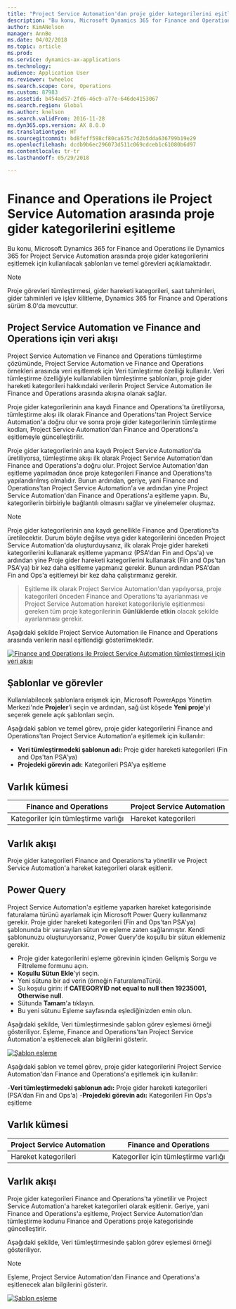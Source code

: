 ```yaml
---
title: "Project Service Automation'dan proje gider kategorilerini eşitleme"
description: "Bu konu, Microsoft Dynamics 365 for Finance and Operations ile Dynamics 365 for Project Service Automation arasında proje gider kategorilerini eşitlemek için kullanılacak şablonları ve temel görevleri açıklamaktadır."
author: KimANelson
manager: AnnBe
ms.date: 04/02/2018
ms.topic: article
ms.prod: 
ms.service: dynamics-ax-applications
ms.technology: 
audience: Application User
ms.reviewer: twheeloc
ms.search.scope: Core, Operations
ms.custom: 87983
ms.assetid: b454ad57-2fd6-46c9-a77e-646de4153067
ms.search.region: Global
ms.author: knelson
ms.search.validFrom: 2016-11-28
ms.dyn365.ops.version: AX 8.0.0
ms.translationtype: HT
ms.sourcegitcommit: bd8feff598cf80ca675c7d2b5dda636799b19e29
ms.openlocfilehash: dcdb9b6ec296073d511c069cdceb1c61080b6d97
ms.contentlocale: tr-tr
ms.lasthandoff: 05/29/2018

---
```


# <a name="synchronize-project-expense-categories-between-finance-and-operations-and-project-service-automation"></a>Finance and Operations ile Project Service Automation arasında proje gider kategorilerini eşitleme

Bu konu, Microsoft Dynamics 365 for Finance and Operations ile Dynamics 365 for Project Service Automation arasında proje gider kategorilerini eşitlemek için kullanılacak şablonları ve temel görevleri açıklamaktadır.

> [!NOTE]
> Proje görevleri tümleştirmesi, gider hareketi kategorileri, saat tahminleri, gider tahminleri ve işlev kilitleme, Dynamics 365 for Finance and Operations sürüm 8.0'da mevcuttur.

## <a name="data-flow-for-project-service-automation-and-finance-and-operations"></a>Project Service Automation ve Finance and Operations için veri akışı

Project Service Automation ve Finance and Operations tümleştirme çözümünde, Project Service Automation ve Finance and Operations örnekleri arasında veri eşitlemek için Veri tümleştirme özelliği kullanılır. Veri tümleştirme özelliğiyle kullanılabilen tümleştirme şablonları, proje gider hareketi kategorileri hakkındaki verilerin Project Service Automation ile Finance and Operations arasında akışına olanak sağlar.

Proje gider kategorilerinin ana kaydı Finance and Operations'ta üretiliyorsa, tümleştirme akışı ilk olarak Finance and Operations'tan Project Service Automation'a doğru olur ve sonra proje gider kategorilerinin tümleştirme kodları, Project Service Automation'dan Finance and Operations'a eşitlemeyle güncelleştirilir.

Proje gider kategorilerinin ana kaydı Project Service Automation'da üretiliyorsa, tümleştirme akışı ilk olarak Project Service Automation'dan Finance and Operations'a doğru olur. Project Service Automation'dan eşitleme yapılmadan önce proje kategorileri Finance and Operations'ta yapılandırılmış olmalıdır. Bunun ardından, geriye, yani Finance and Operations'tan Project Service Automation'a ve ardından yine Project Service Automation'dan Finance and Operations'a eşitleme yapın. Bu, kategorilerin birbiriyle bağlantılı olmasını sağlar ve yinelemeler oluşmaz.

> [!NOTE]
> Proje gider kategorilerinin ana kaydı genellikle Finance and Operations'ta üretilecektir. Durum böyle değilse veya gider kategorilerini önceden Project Service Automation'da oluşturduysanız, ilk olarak Proje gider hareketi kategorilerini kullanarak eşitleme yapmanız (PSA'dan Fin and Ops'a) ve ardından yine Proje gider hareketi kategorilerini kullanarak (Fin and Ops'tan PSA'ya) bir kez daha eşitleme yapmanız gerekir. Bunun ardından PSA'dan Fin and Ops'a eşitlemeyi bir kez daha çalıştırmanız gerekir.

> Eşitleme ilk olarak Project Service Automation'dan yapılıyorsa, proje kategorileri önceden Finance and Operations'ta ayarlanması ve Project Service Automation hareket kategorileriyle eşitlenmesi gereken tüm proje kategorilerinin **Günlüklerde etkin** olacak şekilde ayarlanması gerekir.

Aşağıdaki şekilde Project Service Automation ile Finance and Operations arasında verilerin nasıl eşitlendiği gösterilmektedir.

[![Finance and Operations ile Project Service Automation tümleştirmesi için veri akışı](./media/ProjectExpenseCategoriesFlow.png)](./media/ProjectExpenseCategoriesFlow.png)


## <a name="templates-and-tasks"></a>Şablonlar ve görevler

Kullanılabilecek şablonlara erişmek için, Microsoft PowerApps Yönetim Merkezi'nde **Projeler**'i seçin ve ardından, sağ üst köşede **Yeni proje**'yi seçerek genele açık şablonları seçin.

Aşağıdaki şablon ve temel görev, proje gider kategorilerini Finance and Operations'tan Project Service Automation'a eşitlemek için kullanılır:

-  **Veri tümleştirmedeki şablonun adı:** Proje gider hareketi kategorileri (Fin and Ops'tan PSA'ya)
-  **Projedeki görevin adı:** Kategorileri PSA'ya eşitleme

## <a name="entity-set"></a>Varlık kümesi

| Finance and Operations               | Project Service Automation    |
|--------------------------------------|-------------------------------|
| Kategoriler için tümleştirme varlığı    | Hareket kategorileri        |

## <a name="entity-flow"></a>Varlık akışı

Proje gider kategorileri Finance and Operations'ta yönetilir ve Project Service Automation'a hareket kategorileri olarak eşitlenir.

## <a name="power-query"></a>Power Query

Project Service Automation'a eşitleme yaparken hareket kategorisinde faturalama türünü ayarlamak için Microsoft Power Query kullanmanız gerekir. Proje gider hareketi kategorileri (Fin and Ops'tan PSA'ya) şablonunda bir varsayılan sütun ve eşleme zaten sağlanmıştır. Kendi şablonunuzu oluşturuyorsanız, Power Query'de koşullu bir sütun eklemeniz gerekir.
- Proje gider kategorilerini eşleme görevinin içinden Gelişmiş Sorgu ve Filtreleme formunu açın.
- **Koşullu Sütun Ekle**'yi seçin.
- Yeni sütuna bir ad verin (örneğin FaturalamaTürü).
- Şu koşulu girin: if **CATEGORYID not equal to null then 19235001, Otherwise null**.
- Sütunda **Tamam**'a tıklayın.
- Bu yeni sütunu Eşleme sayfasında eşlediğinizden emin olun.

Aşağıdaki şekilde, Veri tümleştirmesinde şablon görev eşlemesi örneği gösteriliyor. Eşleme, Finance and Operations'tan Project Service Automation'a eşitlenecek alan bilgilerini gösterir.

[![Şablon eşleme](./media/ProjectExpenseCategoriesToPSAMapping.jpg)](./media/ProjectExpenseCategoriesToPSAMapping.jpg)

Aşağıdaki şablon ve temel görev, proje gider kategorilerini Project Service Automation'dan Finance and Operations'a eşitlemek için kullanılır:

-**Veri tümleştirmedeki şablonun adı:** Proje gider hareketi kategorileri (PSA'dan Fin and Ops'a) -**Projedeki görevin adı:** Kategorileri Fin Ops'a eşitleme

## <a name="entity-set"></a>Varlık kümesi

| Project Service Automation      | Finance and Operations             |
|---------------------------------|------------------------------------|
| Hareket kategorileri          | Kategoriler için tümleştirme varlığı  | 

## <a name="entity-flow"></a>Varlık akışı

Proje gider kategorileri Finance and Operations'ta yönetilir ve Project Service Automation'a hareket kategorileri olarak eşitlenir. Geriye, yani Finance and Operations'a eşitleme, Project Service Automation'dan tümleştirme kodunu Finance and Operations proje kategorisinde güncelleştirir.

Aşağıdaki şekilde, Veri tümleştirmesinde şablon görev eşlemesi örneği gösteriliyor.

> [!NOTE]
> Eşleme, Project Service Automation'dan Finance and Operations'a eşitlenecek alan bilgilerini gösterir.

[![Şablon eşleme](./media/ProjectExpenseCategoriesToFinOpsMapping.jpg)](./media/ProjectExpenseCategoriesToFinOpsMapping.jpg)

